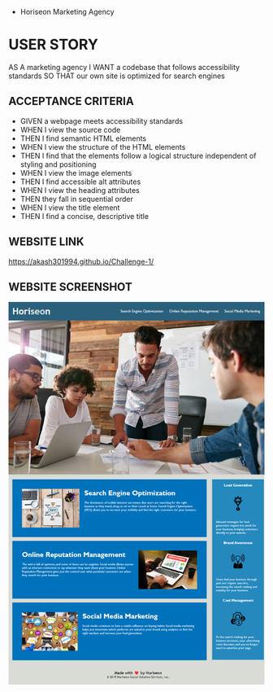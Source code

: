 * Horiseon Marketing Agency

# USER STORY
AS A marketing agency
I WANT a codebase that follows accessibility standards
SO THAT our own site is optimized for search engines

## ACCEPTANCE CRITERIA
* GIVEN a webpage meets accessibility standards
* WHEN I view the source code
* THEN I find semantic HTML elements
* WHEN I view the structure of the HTML elements
* THEN I find that the elements follow a logical structure independent of styling and positioning
* WHEN I view the image elements
* THEN I find accessible alt attributes
* WHEN I view the heading attributes
* THEN they fall in sequential order
* WHEN I view the title element
* THEN I find a concise, descriptive title

## WEBSITE LINK
https://akash301994.github.io/Challenge-1/

## WEBSITE SCREENSHOT
![APP SCREENSHOT](./assets/images/Horiseon%20Website.png)


